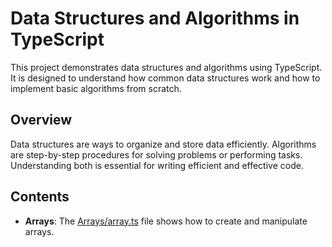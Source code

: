 # Data Structures and Algorithms in TypeScript

This project demonstrates data structures and algorithms using TypeScript. It is designed to understand how common data structures work and how to implement basic algorithms from scratch.

## Overview

Data structures are ways to organize and store data efficiently. Algorithms are step-by-step procedures for solving problems or performing tasks. Understanding both is essential for writing efficient and effective code.

## Contents

- **Arrays**: The [Arrays/array.ts](Arrays/array.ts) file shows how to create and manipulate arrays.

